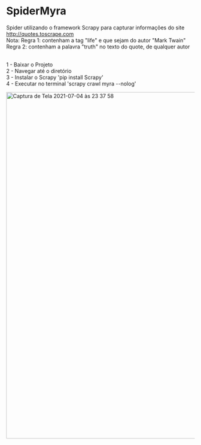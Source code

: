 # SpiderMyra

Spider utilizando o framework Scrapy para capturar informações do site http://quotes.toscrape.com<br>
Nota:
Regra 1: contenham a tag "life" e que sejam do autor "Mark Twain"<br>
Regra 2: contenham a palavra "truth" no texto do quote, de qualquer autor<br><br>

1 - Baixar o Projeto <br>
2 - Navegar até o diretório<br>
3 - Instalar o Scrapy 'pip install Scrapy'<br>
4 - Executar no terminal 'scrapy crawl myra --nolog'<br>

<img width="927" alt="Captura de Tela 2021-07-04 às 23 37 58" src="https://user-images.githubusercontent.com/86879061/124410504-0277d880-dd21-11eb-9f85-bbd1def097b1.png">
